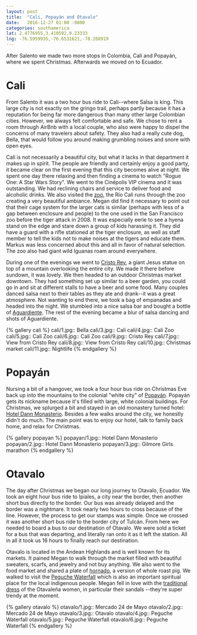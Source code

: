 ```yaml
---
layout: post
title:  "Cali, Popayán and Otavalo"
date:   2016-12-27 01:00 -0800
categories: southamerica
lat: 2.4776955,3.410592,0.23333
lng: -76.5959935,-76.6531621,-78.268919
---
```


After Salento we made two more stops in Colombia, Cali and Popayán, where we spent Christmas. Afterwards we moved on to Ecuador.

<!--more-->

# Cali

From Salento it was a two hour bus ride to Cali--where Salsa is king. This large city is not exactly on the gringo trail, perhaps partly because it has a reputation for being far more dangerous
than many other large Colombian cities. However, we always felt comfortable and safe. We chose to rent a room through AirBnb with a local couple, who also were happy to dispel the concerns of many
travelers about safety. They also had a really cute dog, Bella, that would follow you around making grumbling noises and snore with open eyes.

Cali is not necessarily a beautiful city, but what it lacks in that department it makes up in spirit. The people are friendly and certainly enjoy a good party, it became clear on the first evening
that this city becomes alive at night. We spent one day there relaxing and then finding a cinema to watch "Rogue One: A Star Wars Story". We went to the Cinépolis VIP cinema and it was outstanding.
We had reclining chairs and service to deliver food and alcoholic drinks. We also visited the [zoo](Cinépolis), the Río Cali runs through the zoo creating a very beautiful ambiance. Megan did find it
necessary to point out that their cage system for the larger cats is similar (perhaps with less of a gap between enclosure and people) to the one used in the San Francisco zoo before the tiger attack
in 2008. It was especially eerie to see a hyena stand on the edge and stare down a group of kids harassing it. They did have a guard with a rifle stationed at the tiger enclosure, as well as staff
member to tell the kids not to make noises at the tigers and educate them. Markus was less concerned about this and all in favor of natural selection. The zoo also had giant wild Iguanas roam around
everywhere.

During one of the evenings we went to [Cristo Rey](https://en.wikipedia.org/wiki/Cristo_Rey_(Colombian_statue)), a giant Jesus statue on top of a mountain overlooking the entire city. We made it
there before sundown, it was lovely. We then headed to an outdoor Christmas market downtown. They had something set up similar to a beer garden, you could go in and sit at different stalls to have
a beer and some food. Many couples danced salsa next to their tables as they ate and drank--it was a great atmosphere. Not wanting to end there, we took a bag of empanadas and headed into the night.
We stumbled into a nice salsa bar and bought a bottle of [Aguardiente](https://en.wikipedia.org/wiki/Aguardiente#Colombia). The rest of the evening became a blur of salsa dancing and shots of
Aguardiente.

{% gallery cali %}
cali/1.jpg:: Bella
cali/3.jpg:: Cali
cali/4.jpg:: Cali Zoo
cali/5.jpg:: Cali Zoo
cali/6.jpg:: Cali Zoo
cali/9.jpg:: Cristo Rey
cali/7.jpg:: View from Cristo Rey
cali/8.jpg:: View from Cristo Rey
cali/10.jpg:: Christmas market
cali/11.jpg:: Nightlife
{% endgallery %}

# Popayán

Nursing a bit of a hangover, we took a four hour bus ride on Christmas Eve back up into the mountains to the colonial "white city" of [Popayán](https://en.wikipedia.org/wiki/Popay%C3%A1n). Popayán
gets its nickname because it's filled with large, white colonial buildings. For Christmas, we splurged a bit and stayed in an old monastery turned hotel:
[Hotel Dann Monasterio](http://en.hoteldannmonasteriopopayan.com/). Besides a few walks around the city, we honestly didn't do much. The main point was to enjoy our hotel, talk to family back home,
and relax for Christmas.

{% gallery popayan %}
popayan/1.jpg:: Hotel Dann Monasterio
popayan/2.jpg:: Hotel Dann Monasterio
popayan/3.jpg:: Gilmore Girls marathon
{% endgallery %}

# Otavalo

The day after Christmas we began our long journey to Otavalo, Ecuador. We took an eight hour bus ride to Ipiales, a city near the border, then another short bus directly to the border. Our bus
was already delayed and the border was a nightmare. It took nearly two hours to cross because of the line. However, the process to get our stamps was simple. Once we crossed it was another short
bus ride to the border city of Tulcán. From here we needed to board a bus to our destination of Otavalo. We were sold a ticket for a bus that was departing, and literally ran onto it as it left
the station. All in all it took us 16 hours to finally reach our destination.

Otavalo is located in the Andean Highlands and is well known for its markets. It pained Megan to walk through the market filled with beautiful sweaters, scarfs, and jewelry and not buy anything.
We also went to the food market and shared a plate of [hornado](https://en.wikipedia.org/wiki/Hornado), a version of whole roast pig. We walked to visit the
[Peguche Waterfall](https://www.tripadvisor.com/Attraction_Review-g2629071-d2629076-Reviews-Peguche_Waterfall-Peguche_Otavalo_Imbabura_Province.html) which is also an important spiritual place
for the local indigenous people. Megan fell in love with the [traditional dress](http://www.ecuadortravelsite.org/otavalo_traditional_costume.html) of the Otavaleña women, in particular their sandals
--they're super trendy at the moment.

{% gallery otavalo %}
otavalo/1.jpg:: Mercado 24 de Mayo
otavalo/2.jpg:: Mercado 24 de Mayo
otavalo/3.jpg:: Otavalo
otavalo/4.jpg:: Peguche Waterfall
otavalo/5.jpg:: Peguche Waterfall
otavalo/6.jpg:: Peguche Waterfall
{% endgallery %}